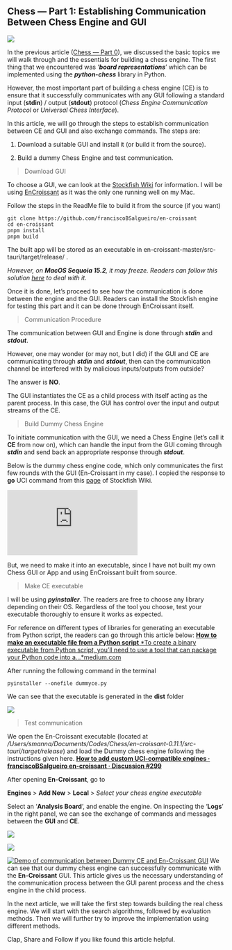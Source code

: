 
## Chess — Part 1: Establishing Communication Between Chess Engine and GUI

![](https://cdn-images-1.medium.com/max/2000/1*pDM2AKEjUMfVzEOXt19Z5A.jpeg)

In the previous article ([Chess — Part 0](https://medium.com/the-owl/chess-part-0-introduction-to-chess-programming-basics-b70541d93f0f)), we discussed the basic topics we will walk through and the essentials for building a chess engine. The first thing that we encountered was ‘***board representations***’ which can be implemented using the ***python-chess*** library in Python.

However, the most important part of building a chess engine (CE) is to ensure that it successfully communicates with any GUI following a standard input (**stdin**) / output (**stdout**) protocol (*Chess Engine Communication Protocol* or *Universal Chess Interface*).

In this article, we will go through the steps to establish communication between CE and GUI and also exchange commands. The steps are:

 1. Download a suitable GUI and install it (or build it from the source).

 2. Build a dummy Chess Engine and test communication.
>  Download GUI

To choose a GUI, we can look at the [Stockfish Wiki](https://github.com/official-stockfish/Stockfish/wiki/Download-and-usage#download-a-chess-gui) for information. I will be using [EnCroissant](https://github.com/franciscoBSalgueiro/en-croissant) as it was the only one running well on my Mac.

Follow the steps in the ReadMe file to build it from the source (if you want)

    git clone https://github.com/franciscoBSalgueiro/en-croissant
    cd en-croissant
    pnpm install
    pnpm build

The built app will be stored as an executable in en-croissant-master/src-tauri/target/release/ .

*However, on **MacOS Sequoia 15.2**, it may freeze. Readers can follow this solution [here](https://github.com/franciscoBSalgueiro/en-croissant/issues/412) to deal with it.*

Once it is done, let’s proceed to see how the communication is done between the engine and the GUI. Readers can install the Stockfish engine for testing this part and it can be done through EnCroissant itself.
>  Communication Procedure

The communication between GUI and Engine is done through ***stdin*** and ***stdout***.

However, one may wonder (or may not, but I did) if the GUI and CE are communicating through ***stdin*** and ***stdout***, then can the communication channel be interfered with by malicious inputs/outputs from outside?

The answer is **NO**.

The GUI instantiates the CE as a child process with itself acting as the parent process. In this case, the GUI has control over the input and output streams of the CE.
>  Build Dummy Chess Engine

To initiate communication with the GUI, we need a Chess Engine (let’s call it **CE** from now on), which can handle the input from the GUI coming through ***stdin*** and send back an appropriate response through ***stdout***.

Below is the dummy chess engine code, which only communicates the first few rounds with the GUI (En-Croissant in my case). I copied the response to **go** UCI command from this [page](https://official-stockfish.github.io/docs/stockfish-wiki/UCI-&-Commands.html) of Stockfish Wiki.

 <iframe src="https://medium.com/media/c3869881a89ea5544159863dbfcc2a18" frameborder=0></iframe>

But, we need to make it into an executable, since I have not built my own Chess GUI or App and using EnCroissant built from source.
>  Make CE executable

I will be using ***pyinstaller***. The readers are free to choose any library depending on their OS. Regardless of the tool you choose, test your executable thoroughly to ensure it works as expected.

For reference on different types of libraries for generating an executable from Python script, the readers can go through this article below:
[**How to make an executable file from a Python script**
*To create a binary executable from Python script, you’ll need to use a tool that can package your Python code into a…*medium.com](https://medium.com/the-owl/how-to-make-an-executable-file-from-a-python-script-d1853f27692e)

After running the following command in the terminal

    pyinstaller --onefile dummyce.py

We can see that the executable is generated in the **dist** folder

![](https://cdn-images-1.medium.com/max/3392/1*qH6B7v0nkqC3nCKd9CLGow.png)
>  Test communication

We open the En-Croissant executable (located at */Users/smanna/Documents/Codes/Chess/en-croissant-0.11.1/src-tauri/target/release*) and load the Dummy chess engine following the instructions given here.
[**How to add custom UCI-compatible engines · franciscoBSalgueiro en-croissant · Discussion #299**](https://github.com/franciscoBSalgueiro/en-croissant/discussions/299#discussioncomment-9437761)

After opening **En-Croissant**, go to

**Engines** > **Add New** > **Local** > *Select your chess engine executable*

Select an ‘**Analysis Board**’, and enable the engine. On inspecting the ‘**Logs**’ in the right panel, we can see the exchange of commands and messages between the **GUI** and **CE**.

![](https://cdn-images-1.medium.com/max/2788/1*T70J6SiFUvjsVeTBiemkSw.png)

![](https://cdn-images-1.medium.com/max/2788/1*ogPtBh0NXguz5k7yM8cV5w.png)

[![Demo of communication between Dummy CE and En-Croissant GUI]('/assets/dummycesnip.png')](https://youtu.be/fjjPVmIVep0)
We can see that our dummy chess engine can successfully communicate with the **En-Croissant** GUI. This article gives us the necessary understanding of the communication process between the GUI parent process and the chess engine in the child process.

In the next article, we will take the first step towards building the real chess engine. We will start with the search algorithms, followed by evaluation methods. Then we will further try to improve the implementation using different methods.

Clap, Share and Follow if you like found this article helpful.
